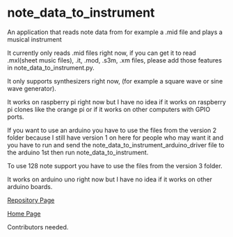 # note_data_to_instrument
An application that reads note data from for example a .mid file and plays a musical instrument

It currently only reads .mid files right now, if you can get it to read .mxl(sheet music files), .it, .mod, .s3m, .xm files, please add those features in note_data_to_instrument.py.

It only supports synthesizers right now, (for example a square wave or sine wave generator).

It works on raspberry pi right now but I have no idea if it works on raspberry pi clones like the orange pi or if it works on other computers with GPIO ports.

If you want to use an arduino you have to use the files from the version 2 folder because I still have version 1 on here for people who may want it and you have to run and send the note_data_to_instrument_arduino_driver file to the arduino 1st then run note_data_to_instrument.

To use 128 note support you have to use the files from the version 3 folder.

It works on arduino uno right now but I have no idea if it works on other arduino boards.

<a href="https://github.com/Daniel-Hanrahan-Tools-and-Games/note_data_to_instrument">Repository Page</a>

<a href="https://daniel-hanrahan-tools-and-games.github.io/">Home Page</a>

Contributors needed.
